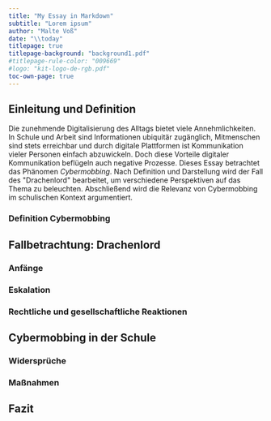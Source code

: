 ```yaml
---
title: "My Essay in Markdown"
subtitle: "Lorem ipsum"
author: "Malte Voß"
date: "\\today"
titlepage: true
titlepage-background: "background1.pdf"
#titlepage-rule-color: "009669"
#logo: "kit-logo-de-rgb.pdf"
toc-own-page: true
---
```


## Einleitung und Definition

Die zunehmende Digitalisierung des Alltags bietet viele Annehmlichkeiten.
In Schule und Arbeit sind Informationen ubiquitär zugänglich,
Mitmenschen sind stets erreichbar
und durch digitale Plattformen ist Kommunikation vieler Personen einfach abzuwickeln.
Doch diese Vorteile digitaler Kommunikation beflügeln auch negative Prozesse.
Dieses Essay betrachtet das Phänomen _Cybermobbing_.
Nach Definition und Darstellung wird der Fall des "Drachenlord" bearbeitet,
um verschiedene Perspektiven auf das Thema zu beleuchten.
Abschließend wird die Relevanz von Cybermobbing im schulischen Kontext argumentiert.

### Definition Cybermobbing

## Fallbetrachtung: Drachenlord

<!-- größter Fall weltweit / Deutschland -->

### Anfänge

<!-- Beleidugung, Harassment -->

### Eskalation

<!-- Besuche, Bedrohung, Cybergrooming, Swatting -->

### Rechtliche und gesellschaftliche Reaktionen

<!--
Mobbing kein Strafbestand
Platzverweise
Motivation der Täter
Prozess gegen RW
-->

## Cybermobbing in der Schule

###

<!--
Fakten:
- Statistik Cyberlife
- Taeter, Opfer, Bystander
- Golem Artikel
-->

### Widersprüche

<!--
digitale Freizeit
Kompetenz von Lehrkräften
keine Kontrolle der Medien
'unsichtbar'
-->

### Maßnahmen

<!--
Workshops, siehe offline-Mobbing

-->

## Fazit

<!--
  Kompetenzen, Gesellschaft als Fundament
-->
